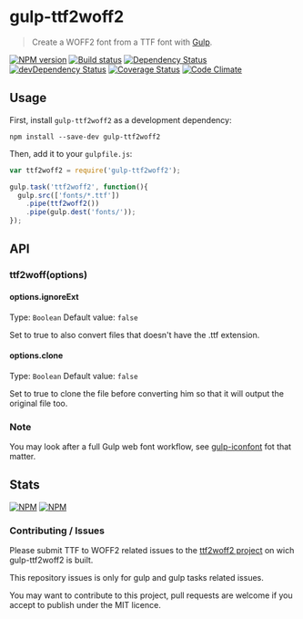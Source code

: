 # gulp-ttf2woff2
> Create a WOFF2 font from a TTF font with [Gulp](http://gulpjs.com/).

[![NPM version](https://badge.fury.io/js/gulp-ttf2woff2.svg)](https://npmjs.org/package/gulp-ttf2woff2) [![Build status](https://secure.travis-ci.org/nfroidure/gulp-ttf2woff2.svg)](https://travis-ci.org/nfroidure/gulp-ttf2woff2) [![Dependency Status](https://david-dm.org/nfroidure/gulp-ttf2woff2.svg)](https://david-dm.org/nfroidure/gulp-ttf2woff2) [![devDependency Status](https://david-dm.org/nfroidure/gulp-ttf2woff2/dev-status.svg)](https://david-dm.org/nfroidure/gulp-ttf2woff2#info=devDependencies) [![Coverage Status](https://coveralls.io/repos/nfroidure/gulp-ttf2woff2/badge.svg?branch=master)](https://coveralls.io/r/nfroidure/gulp-ttf2woff2?branch=master) [![Code Climate](https://codeclimate.com/github/nfroidure/gulp-ttf2woff2.svg)](https://codeclimate.com/github/nfroidure/gulp-ttf2woff2)

## Usage

First, install `gulp-ttf2woff2` as a development dependency:

```shell
npm install --save-dev gulp-ttf2woff2
```

Then, add it to your `gulpfile.js`:

```javascript
var ttf2woff2 = require('gulp-ttf2woff2');

gulp.task('ttf2woff2', function(){
  gulp.src(['fonts/*.ttf'])
    .pipe(ttf2woff2())
    .pipe(gulp.dest('fonts/'));
});
```

## API

### ttf2woff(options)

#### options.ignoreExt
Type: `Boolean`
Default value: `false`

Set to true to also convert files that doesn't have the .ttf extension.

#### options.clone
Type: `Boolean`
Default value: `false`

Set to true to clone the file before converting him so that it will output the
 original file too.

### Note

You may look after a full Gulp web font workflow, see
 [gulp-iconfont](https://github.com/nfroidure/gulp-iconfont)
  fot that matter.

## Stats

[![NPM](https://nodei.co/npm/gulp-ttf2woff2.png?downloads=true&stars=true)](https://nodei.co/npm/gulp-ttf2woff2/)
[![NPM](https://nodei.co/npm-dl/gulp-ttf2woff2.png)](https://nodei.co/npm/gulp-ttf2woff2/)

### Contributing / Issues

Please submit TTF to WOFF2 related issues to the
 [ttf2woff2 project](https://github.com/nfroidure/ttf2woff2)
 on wich gulp-ttf2woff2 is built.

This repository issues is only for gulp and gulp tasks related issues.

You may want to contribute to this project, pull requests are welcome if you
 accept to publish under the MIT licence.
